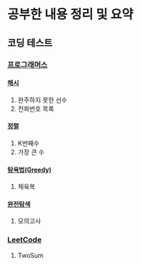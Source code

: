 
# 공부한 내용 정리 및 요약

## 코딩 테스트

### [프로그래머스](https://github.com/johyunkang/book-summary/tree/main/%EC%BD%94%EB%94%A9%ED%85%8C%EC%8A%A4%ED%8A%B8/programmers)

#### [해시](https://github.com/johyunkang/book-summary/tree/main/%EC%BD%94%EB%94%A9%ED%85%8C%EC%8A%A4%ED%8A%B8/programmers/%ED%95%B4%EC%8B%9C)

1. 완주하지 못한 선수
2. 전화번호 목록

#### [정렬](https://github.com/johyunkang/book-summary/tree/main/%EC%BD%94%EB%94%A9%ED%85%8C%EC%8A%A4%ED%8A%B8/programmers/%EC%A0%95%EB%A0%AC)

1. K번째수
2. 가장 큰 수

#### [탐욕법(Greedy)](https://github.com/johyunkang/book-summary/tree/main/%EC%BD%94%EB%94%A9%ED%85%8C%EC%8A%A4%ED%8A%B8/programmers/%ED%83%90%EC%9A%95%EB%B2%95(Greedy))

1. 체육복

#### [완전탐색](https://github.com/johyunkang/book-summary/tree/main/%EC%BD%94%EB%94%A9%ED%85%8C%EC%8A%A4%ED%8A%B8/programmers/%EC%99%84%EC%A0%84%ED%83%90%EC%83%89)

1. 모의고사



### [LeetCode](https://github.com/johyunkang/book-summary/tree/main/%EC%BD%94%EB%94%A9%ED%85%8C%EC%8A%A4%ED%8A%B8/LeetCode)

1. TwoSum
